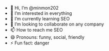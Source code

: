 - 👋 Hi, I’m @minmon202
- 👀 I’m interested in everything
- 🌱 I’m currently learning SEO
- 💞️ I’m looking to collaborate on any company
- 📫 How to reach me SEO
- 😄 Pronouns: funny, social, friendly
- ⚡ Fun fact: danger

<!---
minmon202/minmon202 is a ✨ special ✨ repository because its `README.md` (this file) appears on your GitHub profile.
You can click the Preview link to take a look at your changes.
--->
